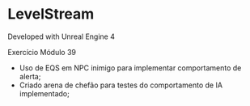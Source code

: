 # LevelStream

Developed with Unreal Engine 4

Exercício Módulo 39

- Uso de EQS em NPC inimigo para implementar comportamento de alerta;
- Criado arena de chefão para testes do comportamento de IA implementado;